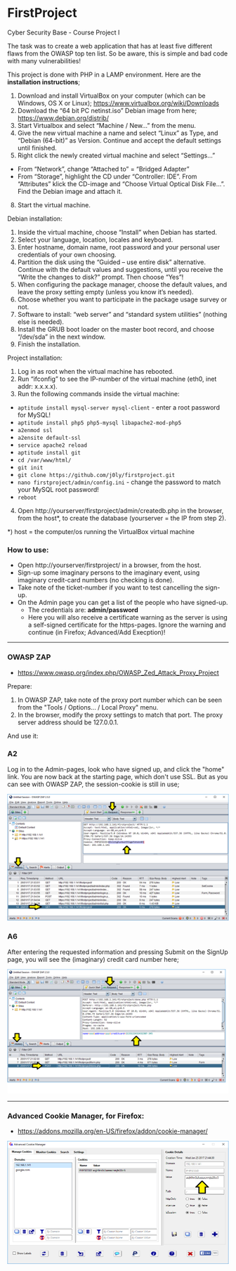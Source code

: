 # FirstProject

Cyber Security Base - Course Project I

The task was to create a web application that has at least five different flaws from the OWASP top ten list.
So be aware, this is simple and bad code with many vulnerabilities!

This project is done with PHP in a LAMP environment. 
Here are the **installation instructions**;

1.	Download and install VirtualBox on your computer (which can be Windows, OS X or Linux); https://www.virtualbox.org/wiki/Downloads
2.	Download the “64 bit PC netinst.iso” Debian image from here; https://www.debian.org/distrib/
3.	Start Virtualbox and select “Machine / New…” from the menu.
4.	Give the new virtual machine a name and select “Linux” as Type, and “Debian (64-bit)” as Version. Continue and accept the default settings until finished.
5.	Right click the newly created virtual machine and select “Settings…”
   * From “Network”, change “Attached to” = “Bridged Adapter” 
   * From “Storage”, highlight the CD under “Controller: IDE”. From “Attributes” klick the CD-image and “Choose Virtual Optical Disk File…”. Find the Debian image and attach it.
8.	Start the virtual machine.


Debian installation:

1.	Inside the virtual machine, choose “Install” when Debian has started.
2.	Select your language, location, locales and keyboard.
3.	Enter hostname, domain name, root password and your personal user credentials of your own choosing. 
4.	Partition the disk using the “Guided – use entire disk” alternative. Continue with the default values and suggestions, until you receive the “Write the changes to disk?” prompt. Then choose “Yes”!
5.	When configuring the package manager, choose the default values, and leave the proxy setting empty (unless you know it’s needed).
6.	Choose whether you want to participate in the package usage survey or not.
7.	Software to install: “web server” and “standard system utilities” (nothing else is needed).
8.	Install the GRUB boot loader on the master boot record, and choose “/dev/sda” in the next window.
9.	Finish the installation. 


Project installation:

1.	Log in as root when the virtual machine has rebooted.
2.	Run “ifconfig” to see the IP-number of the virtual machine (eth0, inet addr: x.x.x.x).
3.	Run the following commands inside the virtual machine:
  * ``` aptitude install mysql-server mysql-client ``` - enter a root password for MySQL!
  * ``` aptitude install php5 php5-mysql libapache2-mod-php5 ```
  * ``` a2enmod ssl ```
  * ``` a2ensite default-ssl ```
  * ``` service apache2 reload ```
  * ``` aptitude install git ```
  * ``` cd /var/www/html/ ```
  * ``` git init ```
  * ``` git clone https://github.com/j0ly/firstproject.git ```
  * ``` nano firstproject/admin/config.ini ``` - change the password to match your MySQL root password!
  * ``` reboot ```
4.  Open http://yourserver/firstproject/admin/createdb.php in the browser, from the host*, to create the database (yourserver = the IP from step 2).

*) host = the computer/os running the VirtualBox virtual machine

### How to use:

* Open http://yourserver/firstproject/ in a browser, from the host.
* Sign-up some imaginary persons to the imaginary event, using imaginary credit-card numbers (no checking is done).
* Take note of the ticket-number if you want to test cancelling the sign-up.
* On the Admin page you can get a list of the people who have signed-up.
  * The credentials are: **admin/password**
  * Here you will also receive a certificate warning as the server is using a self-signed certificate for the https-pages. Ignore the warning and continue (in Firefox; Advanced/Add Execption)!

-----
### OWASP ZAP
* https://www.owasp.org/index.php/OWASP_Zed_Attack_Proxy_Project

Prepare:

1. In OWASP ZAP, take note of the proxy port number which can be seen from the "Tools / Options... / Local Proxy" menu.
2. In the browser, modify the proxy settings to match that port. The proxy server address should be 127.0.0.1.

And use it:

### A2

Log in to the Admin-pages, look who have signed up, and click the "home" link. You are now back at the starting page, which don't use SSL. But as you can see with OWASP ZAP, the session-cookie is still in use;

![Zap2](https://github.com/j0ly/hello-world/blob/master/zap2.png)


### A6

After entering the requested information and pressing Submit on the SignUp page, you will see the (imaginary) credit card number here;

![Zap1](https://github.com/j0ly/hello-world/blob/master/zap1.png)

-----

### Advanced Cookie Manager, for Firefox:
* https://addons.mozilla.org/en-US/firefox/addon/cookie-manager/

![acm](https://github.com/j0ly/hello-world/blob/master/acm.png)



